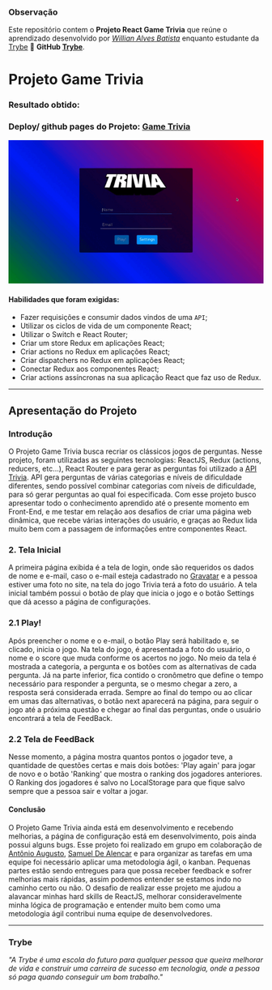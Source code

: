 ### Observação

Este repositório contem o **Projeto React Game Trivia** que reúne o aprendizado desenvolvido por _[Willian Alves Batista](https://www.linkedin.com/in/willian-alves-batista-60aa6a180/)_ enquanto estudante da [Trybe](https://www.betrybe.com/) :rocket:
**GitHub [Trybe](https://github.com/tryber)**.

# Projeto Game Trivia

### Resultado obtido:
### Deploy/ github pages do Projeto: [Game Trivia](https://willianbatist.github.io/project-game-trivia/)
![](./GameTriviaNew.gif)

#### Habilidades que foram exigidas:

  - Fazer requisições e consumir dados vindos de uma `API`;
  - Utilizar os ciclos de vida de um componente React;
  - Utilizar o Switch e React Router;
  - Criar um store Redux em aplicações React;
  - Criar actions no Redux em aplicações React;
  - Criar dispatchers no Redux em aplicações React;
  - Conectar Redux aos componentes React;
  - Criar actions assíncronas na sua aplicação React que faz uso de Redux.

---

## Apresentação do Projeto


### Introdução

O Projeto Game Trivia busca recriar os clássicos jogos de perguntas. Nesse projeto, foram utilizadas as seguintes tecnologias: ReactJS, Redux (actions, reducers, etc…), React Router e para gerar as perguntas foi utilizado a [API Trivia](https://opentdb.com/api_config.php). API gera perguntas de várias categorias e níveis de dificuldade diferentes, sendo possível combinar categorias com níveis de dificuldade, para só gerar perguntas ao qual foi especificada. Com esse projeto busco apresentar todo o conhecimento aprendido até o presente momento em Front-End, e me testar em relação aos desafios de criar uma página web dinâmica, que recebe várias interações do usuário, e graças ao Redux lida muito bem com a passagem de informações entre componentes React.


### 2. Tela Inicial

  A primeira página exibida é a tela de login, onde são requeridos os dados de nome e e-mail, caso o e-mail esteja cadastrado no [Gravatar](https://pt.gravatar.com/) e a pessoa estiver uma foto no site, na tela do jogo Trivia terá a foto do usuário. A tela inicial também possui o botão de play que inicia o jogo e o botão Settings que dá acesso a página de configurações.


### 2.1 Play!

Após preencher o nome e o e-mail, o botão Play será habilitado e, se clicado, inicia o jogo. Na tela do jogo, é apresentada a foto do usuário, o nome e o score que muda conforme os acertos no jogo. No meio da tela é mostrada a categoria, a pergunta e os botões com as alternativas de cada pergunta. Já na parte inferior, fica contido o cronômetro que define o tempo necessário para responder a pergunta, se o mesmo chegar a zero, a resposta será considerada errada. Sempre ao final do tempo ou ao clicar em umas das alternativas, o botão next aparecerá na página, para seguir o jogo até a próxima questão e chegar ao final das perguntas, onde o usuário encontrará a tela de FeedBack.


### 2.2 Tela de FeedBack

Nesse momento, a página mostra quantos pontos o jogador teve, a quantidade de questões certas e mais dois botões: 'Play again' para jogar de novo e o botão 'Ranking' que mostra o ranking dos jogadores anteriores. O Ranking dos jogadores é salvo no LocalStorage para que fique salvo sempre que a pessoa sair e voltar a jogar.


#### Conclusão

O Projeto Game Trivia ainda está em desenvolvimento e recebendo melhorias, a página de configuração está em desenvolvimento, pois ainda possui alguns bugs. Esse projeto foi realizado em grupo em colaboração de [Antônio Augusto](https://github.com/Toineto), [Samuel De Alencar](https://github.com/SamuelDAlencar) e para organizar as tarefas em uma equipe foi necessário aplicar uma metodologia ágil, o kanban. Pequenas partes estão sendo entregues para que possa receber feedback e sofrer melhorias mais rápidas, assim podemos entender se estamos indo no caminho certo ou não. O desafio de realizar esse projeto me ajudou a alavancar minhas hard skills de ReactJS, melhorar consideravelmente minha lógica de programação e entender muito bem como uma metodologia ágil contribui numa equipe de desenvolvedores.
  
---
### Trybe

_"A Trybe é uma escola do futuro para qualquer pessoa que queira melhorar de vida e construir uma carreira de sucesso em tecnologia, onde a pessoa só paga quando conseguir um bom trabalho."_

